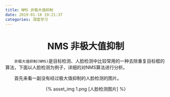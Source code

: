 ```yaml
---
title: NMS 非极大值抑制
date: 2019-01-18 19:21:37
categories: 深度学习
---
```

# <center>NMS 非极大值抑制</center>
&emsp;&emsp;`非极大值抑制(NMS)`是目标检测、人脸检测中比较常用的一种去除重复目标框的算法，下面以人脸检测为例子，详细的对NMS算法进行分析。

&emsp;&emsp;首先来看一副没有经过极大值抑制的人脸检测的图片。

<div style="width: 60%; margin: auto">
<center>{% asset_img 1.png [人脸检测图片] %}</center>
</div>